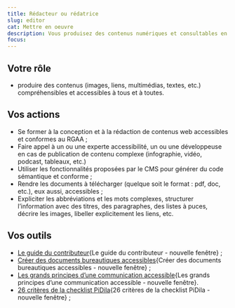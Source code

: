 ```yaml
---
title: Rédacteur ou rédatrice
slug: editor
cat: Mettre en oeuvre
description: Vous produisez des contenus numériques et consultables en ligne
focus:
---
```



## Votre rôle

* produire des contenus (images, liens, multimédias, textes, etc.) compréhensibles et accessibles à tous et à toutes.

## Vos actions

* Se former à la conception et à la rédaction de contenus web accessibles et conformes au RGAA ;
* Faire appel à un ou une experte accessibilité, un ou une développeuse en cas de publication de contenu complexe (infographie, vidéo, podcast, tableaux, etc.)
* Utiliser les fonctionnalités proposées par le CMS pour générer du code sémantique et conforme ;
* Rendre les documents à télécharger (quelque soit le format : pdf, doc, etc.), eux aussi, accessibles ;
* Expliciter les abbréviations et les mots complexes, structurer l’information avec des titres, des paragraphes, des listes à puces, décrire les images, libeller explicitement les liens, etc.


## Vos outils

* [Le guide du contributeur](https://disic.github.io/guide-contribuer_accessible/index.html){Le guide du contributeur - nouvelle fenêtre} ;
* [Créer des documents bureautiques accessibles](https://disic.github.io/guides-documents_bureautiques_accessibles/html/){Créer des documents bureautiques accessibles - nouvelle fenêtre} ;
* [Les grands principes d’une communication accessible](https://www.gouvernement.fr/charte-d-accessibilite-de-la-communication-de-l-etat/les-grands-principes-d-une-communication-accessible){Les grands principes d’une communication accessible - nouvelle fenêtre}.
* [26 critères de la checklist PiDila](https://pidila.gitlab.io/checklist-pidila/?Profil=R%C3%A9dactionnel&R%C3%A9f%C3%A9rentiel=RGAA){26 critères de la checklist PiDila - nouvelle fenêtre} ;